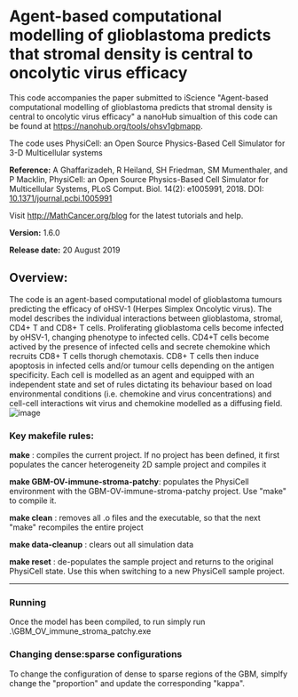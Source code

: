 # Agent-based computational modelling of glioblastoma predicts that stromal density is central to oncolytic virus efficacy

This code accompanies the paper submitted to iScience "Agent-based computational modelling of glioblastoma predicts that stromal density is central to oncolytic virus efficacy" a nanoHub simualtion of this code can be found at https://nanohub.org/tools/ohsv1gbmapp.

The code uses PhysiCell: an Open Source Physics-Based Cell Simulator for 3-D Multicellular systems

**Reference:** A Ghaffarizadeh, R Heiland, SH Friedman, SM Mumenthaler, and P Macklin, PhysiCell: an Open Source Physics-Based Cell Simulator for Multicellular Systems, PLoS Comput. Biol. 14(2): e1005991, 2018. DOI: [10.1371/journal.pcbi.1005991](https://dx.doi.org/10.1371/journal.pcbi.1005991)

Visit http://MathCancer.org/blog for the latest tutorials and help. 

**Version:**      1.6.0

**Release date:** 20 August 2019

## Overview: 
The code is an agent-based computational model of glioblastoma tumours predicting the efficacy of oHSV-1 (Herpes Simplex Oncolytic virus). The model describes the individual interactions between glioblastoma, stromal, CD4+ T and CD8+ T cells. Proliferating glioblastoma cells become infected by oHSV-1, changing phenotype to infected cells. CD4+T cells become actived by the presence of infected cells and secrete chemokine which recruits CD8+ T cells thorugh chemotaxis. CD8+ T cells then induce apoptosis in infected cells and/or tumour cells depending on the antigen specificity. Each cell is modelled as an agent and equipped with an independent state and set of rules dictating its behaviour based on load environmental conditions (i.e. chemokine and virus concentrations) and cell-cell interactions wit virus and chemokine modelled as a diffusing field. 
![image](https://user-images.githubusercontent.com/48768705/146128391-5f090985-7f1b-4cd5-aa09-495ead8d8270.png)

### Key makefile rules:

**make**               : compiles the current project. If no 
                     project has been defined, it first 
                     populates the cancer heterogeneity 2D 
                     sample project and compiles it 
   
**make GBM-OV-immune-stroma-patchy**: populates the PhysiCell environment with the GBM-OV-immune-stroma-patchy project. 
                     Use "make" to compile it. 

**make clean**         : removes all .o files and the executable, so that the next "make" recompiles the entire project 

**make data-cleanup**  : clears out all simulation data 

**make reset**         : de-populates the sample project and returns to the original PhysiCell state. Use this when switching to a new PhysiCell sample project. 

* * * 
### Running
Once the model has been compiled, to run simply run .\GBM_OV_immune_stroma_patchy.exe

### Changing dense:sparse configurations
To change the configuration of dense to sparse regions of the GBM, simplfy change the "proportion" and update the corresponding "kappa". 
